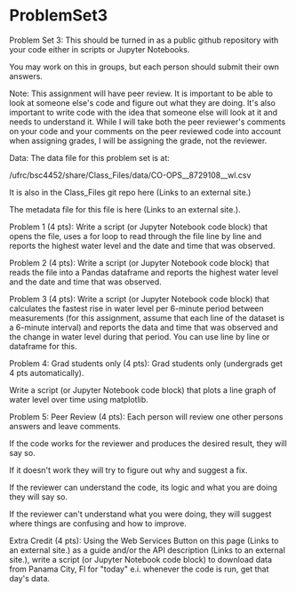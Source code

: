 # ProblemSet3


Problem Set 3:
This should be turned in as a public github repository with your code either in scripts or Jupyter Notebooks.

 

You may work on this in groups, but each person should submit their own answers.

 

Note: This assignment will have peer review. It is important to be able to look at someone else's code and figure out what they are doing. It's also important to write code with the idea that someone else will look at it and needs to understand it. While I will take both the peer reviewer's comments on your code and your comments on the peer reviewed code into account when assigning grades, I will be assigning the grade, not the reviewer.

Data:
The data file for this problem set is at: 

  /ufrc/bsc4452/share/Class_Files/data/CO-OPS__8729108__wl.csv

  It is also in the Class_Files git repo here (Links to an external site.)

  The metadata file for this file is here (Links to an external site.).

 

Problem 1 (4 pts):
Write a script (or Jupyter Notebook code block) that opens the file, uses a for loop to read through the file line by line and reports the highest water level and the date and time that was observed.

 

Problem 2 (4 pts):
Write a script (or Jupyter Notebook code block) that reads the file into a Pandas dataframe and reports the highest water level and the date and time that was observed.

 

Problem 3 (4 pts):
Write a script (or Jupyter Notebook code block) that calculates the fastest rise in water level per 6-minute period between measurements (for this assignment, assume that each line of the dataset is a 6-minute interval) and reports the data and time that was observed and the change in water level during that period. You can use line by line or dataframe for this.

 

Problem 4: Grad students only (4 pts): 
Grad students only (undergrads get 4 pts automatically).

Write a script (or Jupyter Notebook code block) that plots a line graph of water level over time using matplotlib.

 

Problem 5: Peer Review (4 pts):
Each person will review one other persons answers and leave comments. 

If the code works for the reviewer and produces the desired result, they will say so.

If it doesn't work they will try to figure out why and suggest a fix.

If the reviewer can understand the code, its logic and what you are doing they will say so.

If the reviewer can't understand what you were doing, they will suggest where things are confusing and how to improve.

 

Extra Credit (4 pts):
Using the Web Services Button on this page (Links to an external site.) as a guide and/or the API description (Links to an external site.), write a script (or Jupyter Notebook code block) to download data from Panama City, Fl for "today" e.i. whenever the code is run, get that day's data.

